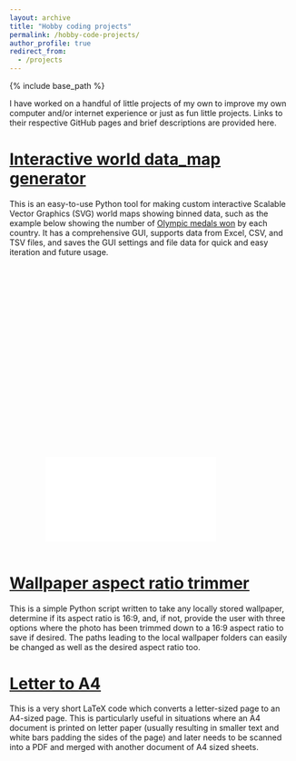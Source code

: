 ```yaml
---
layout: archive
title: "Hobby coding projects"
permalink: /hobby-code-projects/
author_profile: true
redirect_from:
  - /projects
---
```


{% include base_path %}

I have worked on a handful of little projects of my own to improve my own computer and/or internet experience or just as fun little projects.  Links to their respective GitHub pages and brief descriptions are provided here.

[<u>Interactive world data_map generator</u>](https://github.com/Lindt8/Interactive_world_data_map)
======
This is an easy-to-use Python tool for making custom interactive Scalable Vector Graphics (SVG) world maps showing binned data, such as the example below showing the number of [Olympic medals won](https://en.wikipedia.org/wiki/All-time_Olympic_Games_medal_table) by each country.  It has a comprehensive GUI, supports data from Excel, CSV, and TSV files, and saves the GUI settings and file data for quick and easy iteration and future usage.

<div style="text-align: center;">
<div class="fluid-width-video-wrapper" style="padding-top: 67%; text-align: center; width: 85%;"><embed src="/files/Olympic_medals_per_country.svg" type=""></div>
</div>
<br>


[<u>Wallpaper aspect ratio trimmer</u>](https://github.com/Lindt8/Wallpaper_aspect_ratio_trimmer)
======
This is a simple Python script written to take any locally stored wallpaper, determine if its aspect ratio is 16:9, and, if not, provide the user with three options where the photo has been trimmed down to a 16:9 aspect ratio to save if desired.  The paths leading to the local wallpaper folders can easily be changed as well as the desired aspect ratio too.


[<u>Letter to A4</u>](https://github.com/Lindt8/Letter_to_A4)
======
This is a very short LaTeX code which converts a letter-sized page to an A4-sized page.  This is particularly useful in situations where an A4 document is printed on letter paper (usually resulting in smaller text and white bars padding the sides of the page) and later needs to be scanned into a PDF and merged with another document of A4 sized sheets.






<!-- <embed src="http://lindt8.github.io/files/CV_Hunter_Ratliff.pdf" width="650" height="1800" type='application/pdf'> -->
